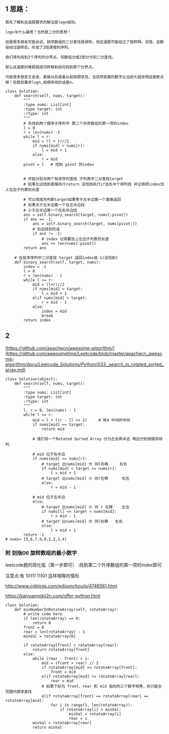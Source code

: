 ## 1 思路：

    
    首先了解到这道题要求的解法是logn级别。

    logn与什么最搭？当然是二分的思想！

    但是很多朋友可能会说，排序数组的二分查找我很熟，但这道题可能经过了旋转啊。没错，这数组经过旋转后，形成了2段递增的序列。

    我们得先找到2个序列的分界点，将数组分成2部分分别二分查找。

    那么这道题的难题就成功转移到如何找到那个分界点。

    可能很多朋友又会说，直接从后或者从前按顺序找，当突然前面的数字比当前大就说明这是断点嘛！但题目要求logn,按顺序找的话是n。


```python3
class Solution:
    def search(self, nums, target):
        """
        :type nums: List[int]
        :type target: int
        :rtype: int
        """
        # 先找到两个顺序子序列中 第二个升序数组的第一项的index
        l = 0
        r = len(nums) -1
        while l < r:
            mid = (l + r)//2
            if nums[mid] > nums[r]:
                l = mid + 1
            else:
                r = mid
        pivot = l   # 找到 pivot 的index
        
        
        # 开始分别对两个有序序列查找 子列表中二分查找target
        # 如果左边找到直接执行return 没找到执行if去右半个序列找 并记得把index加上左边子列表的长度
        
        # 可以改成先判断target如果等于左半边第一个直接返回
        # 如果大于左半边第一个在左半边找 
        # 小于左半边第一个在右半边找
        ans = self.binary_search(target, nums[:pivot])
        if ans == -1:
            ans = self.binary_search(target, nums[pivot:])
            # 右边找到的话
            if ans != -1:
                # index 记得要加上左边子列表的长度
                ans += len(nums[:pivot])
        return ans
    
    # 在有序序列中二分查找 target 返回index或-1(没找到)
    def binary_search(self, target, nums):
        index = -1
        l = 0
        r = len(nums) - 1
        while l <= r:
            mid = (l+r)//2
            if nums[mid] < target:
                l = mid + 1
            elif nums[mid] > target:
                r = mid - 1
            else:
                index = mid
                break
        return index
```
## 2 

[https://github.com/apachecn/awesome-algorithm/](https://github.com/awesometime/Leetcode/blob/master/apachecn_awesome-algorithm/docs/Leetcode_Solutions/Python/033._search_in_rotated_sorted_array.md)

```python3
class Solution(object):
    def search(self, nums, target):
        """
        :type nums: List[int]
        :type target: int
        :rtype: int
        """
        l, r = 0, len(nums) - 1
        while l <= r:
            mid = l + ((r - l) >> 2)     # 除4 中间的中间
            if nums[mid] == target:
                return mid
            
            # 我们将一个Rotated Sorted Array 分为左右两半边 两边分别按顺序排列 
            
            # mid 位于右半边
            if nums[mid] <= nums[r]:
                # target 比nums[mid] 大 则l右移     右右
                if nums[mid] < target <= nums[r]:
                    l = mid + 1
                # target 比nums[mid] 小 则r左移      右左
                else:
                    r = mid - 1
            
            # mid 位于左半边
            else:
                # target 比nums[mid] 小 则 r 左移    左左
                if nums[l] <= target < nums[mid]:
                    r = mid - 1
                # target 比nums[mid] 大 则l右移   左右
                else:
                    l = mid + 1
        return -1
# nums= [5,6,7,9,0,1,2,3,4]
```

### 附 剑指06 旋转数组的最小数字 

leetcode题的简化版（第一步即可） :找到第二个升序数组的第一项的index即可

注意点:有 10111  11101 这样相等的情形

http://www.cnblogs.com/edisonchou/p/4746561.html

https://kaiyuanyokii2n.com/offer-python.html

```python3
class Solution:
    def minNumberInRotateArray(self, rotateArray):
        # write code here
        if len(rotateArray) == 0:
            return 0
        front = 0
        rear = len(rotateArray) - 1
        minVal = rotateArray[0]
        
        if rotateArray[front] < rotateArray[rear]:
            return rotateArray[front]
        else:
            while (rear - front) > 1: 
                mid = (front + rear) // 2
                if rotateArray[mid] >= rotateArray[front]:
                    front = mid
                elif rotateArray[mid] <= rotateArray[rear]:
                    rear = mid
                # 如果下标为 front、rear 和 mid 指向的三个数字相等，则只能全范围内顺序查找
                elif rotateArray[front] == rotateArray[rear] == rotateArray[mid]:
                    for i in range(1, len(rotateArray)):
                        if rotateArray[i] < minVal:
                            minVal = rotateArray[i]
                            rear = i
            minVal = rotateArray[rear]
            return minVal
````

